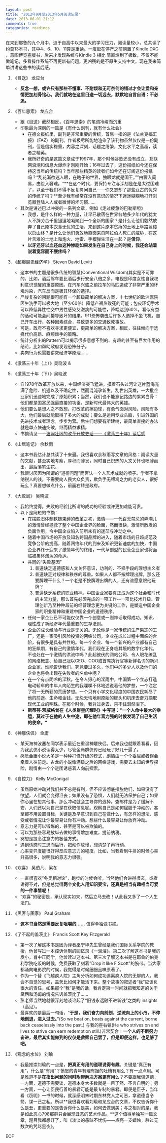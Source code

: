 ```yaml
---
layout: post
title: "2012年9月至2013年5月阅读记录"
date: 2013-06-01 21:12
comments: true
categories: readings
---
```


在来到耶鲁的九个月中，迫于自高中以来最大的学习压力，阅读量较小，总共读了约莫13本书，其中4、6、10、11算是重读。一度赶在停产之前购置了Kindle DXG ，意图博览盗版书，后来才发现系统与Kindle 3 相比 简直烂到了极致，不仅不能做笔记，多看操作系统不再更新有问题，更凶残的是不原生支持中文。现在我来简单讲讲这些书的读后感。

1. 《目送》 龙应台
	- **反念一想，或许只有那些不懂事、不耐烦和无可奈何的错过才会让爱和亲情更加刻骨铭心。我们就站在这里目送一切远去，默默地自言自语：不必追。**
2. 《百年思索》 龙应台
	- 跟《目送》截然相反，《百年思索》的笔调冷峻而沉重
	- 印象最为深刻的一篇是《有什么副刊，就有什么社会》
		- 在德文报纸里，副刊是非常重要的传统，首屈一指的是《法兰克福汇报》（FAZ）的副刊。作者极尽所能地渲染了该刊物虽然仅仅是一份副刊，但是信实稳重，内容之深刻，话题之纷繁，文化水平之高超，读者之精英。
		- 我所好奇的是这篇文章成于1997年，那个时候谷歌还没有成立，互联网浪潮和信息大爆炸才刚刚开始；16年过去了，这份报纸如今还在保持这当年的传统吗？当年那些精英的读者们如今还在订阅这份报纸吗？“乱花渐欲迷人眼，在瞎子的世界，独眼龙就是国王。””由奢入简易，由俭入奢难。“**在这个时代，要保持专注与深刻是在是太过困难了，以至于我们不得不反复拷问自己——你又忘却了那些亘古的优秀的传统了吗？**至少我有经常在没有意识的情况下迷迷糊糊地打开浏览器登陆人人或者微博的坏习惯……
	- 其次是讲述巴以冲突的一系列文章，例如《走过疲惫的巴勒斯坦》
		- 我想，是什么样的一种力量，让早已散落在世界各地多少年代的犹太人不辞劳苦千里迢迢地凝聚到一个全新的国家？是什么让他们毅然放弃了自己原本衣食无忧的生活，来到这片原本贫瘠的土地上筚路蓝缕以启山林？是什么让他们勇敢地直面来自阿拉伯人死亡的威胁，在这片苦难的土地上和炮火、地雷、手榴弹生活在一起？是**信仰**。
		- **以牙还牙以血还血这种惨剧如果发生在自己身上的时候，我还会站着说着宽容而不腰疼吗？**
3. 《超爆魔鬼经济学》 Steven David Levitt
	- 这本书的主题是很多传统的智慧(Conventional Wisdom)其实是不可靠的。比如，酒后驾车要比酒后步行安全八倍之多。电视是印度女性自我权利意识觉醒的重要原因。在汽车兴盛之前拉车的马匹造成了非常严重的环境污染，汽车反而是极其环保的选择。
	- 严峻复杂的问题很可能有一个超级简单的解决方案，十七世纪的欧洲医院医生洗手可以极大地（至少60倍）降低产褥热致死的可能；包皮环切手术可以降低异性性交中男性感染艾滋病的可能性，降幅达到60%。看似有益的活动可能会间接导致坏的结果，911恐怖袭击后许多人选择不坐飞机，自己开车出行，各种因素综合，导致更多的交通致死事故。
	- 可是，政府不喜欢寻求更便宜，更简单的解决方案，相反，往往倾向于选择代价高昂、麻烦棘手的策略。
	- 统计分析出的Pattern可以揭示很多意想不到的、有趣的甚至有巨大作用的结论，比如帮助政府发现恐怖分子。
	- 卖肉行为也需要讲究经济学原理……
4. 《激荡三十年（上）》吴晓波 &
5. 《激荡三十年（下）》吴晓波
	- 自1978年改革开放以来，中国经济突飞猛进，摸着石头过河让这片蓝海充满了危险、机遇以及不确定性，然而混沌孕新生，乱世出英雄，一大批企业家们迅速地完成了原始积累；当然，我们也不能忘记路边的累累白骨：他们都是国富民强最直接的功臣，是新时代最伟大的英雄。
	- 他们要么是想人之不敢想，打改革的擦边球，有勇气面对风险，风险有多大，他们最后就能取得了多大的成就；要么是运用专业头脑，引进外国的先进技术或者理念，步步为营。后生们想要有所建树，最简单直接的办法就是单点快速突破，继而精益求精。
	- 书摘请见——[波澜壮阔的改革开放史话——《激荡三十年》读后感](http://www.puncsky.com/blog/2013/06/01/bo-lan-zhuang-kuo-de-gai-ge-kai-fa-shi-hua-%3C%3Cji-dang-san-shi-nian-%3E%3E-du-hou-gan/)

6. 《山居笔记》 余秋雨
	- 这本书我估计总共读了十来遍。我很喜欢余秋雨写文章的风格：阅读大量的文献，甚至实地考察，厚积而薄发，同时自己炽热的人文关怀也喷薄而出，最后落笔生花。
	- 我很讨厌因为所谓的“道德问题”而否认一个人艺术成就的喷子。学者不拿纳税人的钱，不需要向人民大众负责，欺负手无缚鸡之力的老实人，很好玩么？真要想做点什么，前面右转是政府。
7. 《大败局》 吴晓波
	- 我始终觉得，失败的经验比所谓的成功的经验或许更加难能可贵。
	- 以下是简短的书摘：
		- 在摆脱旧体制铁链束缚的改革之初，激情——一代百无禁忌的弄潮儿的激情曾经拯救了整个中国企业界的脸面，然而很快，激情所散发的负面作用，令中国企业陷入前所未有的迷茫与冲动之中。
		- 随着中国市场的开放及知名跨国品牌的进入，随着市场的日趋规范及竞争台阶的提高，随着网络年代的到来及知识更新速度的加快，中国企业界终于迎来了激情年代的终结，一代草创型的民营企业家也将面临被集体淘汰的命运。
		- 共同的“失败基因”
			1. 普遍缺乏道德感和人文关怀意识，功利的、不择手段的理想主义者
			2. 普遍缺乏对规律和秩序的尊重。如果人人都不按牌理出牌，那么还要牌理干什么？一个老是不按牌理出牌的人，还有谁愿意跟他玩牌？
			3. 普遍缺乏系统的职业精神。中国企业家要真正成为这个社会和时代的主流力量，那么首先必须完成的一项工作--一项比技术升级、管理创新乃至种种超前的经营理念更为关键的工作，是塑造中国企业家的职业精神和重建中国企业的道德秩序。
		- 任何一家企业已不可能仅仅靠一个创意或一则神话取得成功。知识、理性成了新经济年代最重要的生存法则。
		- 企业的成长经验与行业是无关的。无论你是一家传统的生产果冻的工厂，还是一家吸引风险投资的网络公司，企业在成长过程中面临的台阶，有很多是具有共性的。每一个企业、每一个新兴的产业都有自己的狂飙期，有自己的激情年代。我们现在正身临其境的数字化年代，不也处在一个激情的洪流中吗？此起彼伏的网站公司、令人眼花缭乱的网络概念、给自己冠以CEO、COO或首席执行官等新鲜名词的新兴企业家，谁能告诉我们，究竟要过多久，他们中的多少人以及他们的企业也将会出现在失败者的名单中呢？
		- 在一个有点阴冷的深秋，在令人揪心的淫雨中，中国第一个立志打造电动轿车的中年人向陌生的我喋喋不休地述说着他的梦想，一个注定了将一无所获的荒唐梦想。一个只有小学文化程度的中国农民耗尽了他的前途、生命和金钱，无怨无悔地用原始的榔头和机床去奋力摘取现代工业的明珠。在那个时候，我背过身去，禁不住潸然泪下。
		- **斯蒂芬·茨威格曾在《人类群星闪耀时》中写道："一个人命中最大的幸运，莫过于在他的人生中途，即在他年富力强的时候发现了自己生活的使命。"**

8. 《神雕侠侣》 金庸
	- 某天海神波塞冬同学表示最近在重温神雕侠侣。后来我也就跟着看看，因为我武侠小说读得太少，尽管金庸群侠传已经玩了好几十遍了。
	- 感觉金庸小说大多是一种种打怪升级的模式，剧情由一个个委屈或者误会牵着人往前走。古龙的小说像满级之后的网络游戏，需要去未知的世界探险，剧情由一个个谜团诱惑着人向前探索。
9. 《自控力》 Kelly McGonigal
	- 虽然原始冲动对我们并不总是有利，但不应该彻底摆脱他们，如果没有了欲望，人们就会变得沮丧；如果没有了恐惧，人们就无法保护自己；如果你心里在想其他事，那么冲动就会主导你的选择。查邮件是为了缓解不安，人们还以为自己是在获取信息呢。观察自己是如何屈服于冲动的，甚至都不用设置目标，关键是及早意识到自己在做什么，有怎样的想法、感受或者情况让你最容易让你有冲动。想些什么最容易让你放弃冲动。
	- 意志力是可以锻炼的，甚至是可以被欺骗的。
	- 可以为那些容易放纵去做的事情增加难度，提前纳税。
	- 冥想是提高注意力的极佳方式。
	- 遇到诱惑时三思而后行，把动作放慢，想清楚了再行动。
	- 心率变异度能很好得反应意志力的程度。比如，当我看到牛排的时候心率升高很多，说明我的意志力很强。
10. 《欢喜》 吴伯凡、梁冬
	- 一直很喜欢“冬吴相对论”，跑步的时候会听。当然他们会讲得很玄，或者讲得不对，但是总觉得**两个文化人用知识耍宝，还真是相当有趣相当可爱的一件事情呢！**
	- “欢喜”的秘密是，承认现实如来，然后立马去改！从此我又多了一个人生法门。
11. 《黑客与画家》 Paul Graham
	- **这本书当然是需要反复咀嚼的……** 值得单独做书摘。
12. 《了不起的盖茨比》 Francis Scott Key Fitzgerald
	- 第一次了解这本书是因为译者巫宁坤先生曾经是我们国际关系学院的教授，他曾写过一本控诉体制的回忆录《一滴泪》。第二次了解这本书是我的发小，肖中正同学，他曾读过这本书。第三次了解这本书是在耶鲁的伯克利学院吃饭的时候，免费获取了刻着"Drop it like F Scott"的腕带。当大家都涌向电影院的时候，我觉得是时候细细品味原著了。
	- 作为一个替《飞越疯人院》主角分析如何成功逃离疯人院的无聊的人，我会不自觉的思考，盖茨比如何才能活下来。整个故事的叙述者“我”应该负很大的责任，如果那个“我”是我的话，我肯定第一时间就把我知道的关于黛西和汤姆的情况告诉盖茨比了……
	- 彭老师当然地就很深刻地谈论起了“旧钱永远融不进新钱”之类的 insights（高见）。
	- 最喜欢的是最后一句话，“**于是，我们奋力向前划，逆流向上的小舟，不停地倒退，进入过去。**”(So we beat on, boats against the current, borne back ceaselessly into the past.) 与我的座右铭(He who strives on and lives to strive can earn redemption still.)非常契合！**一个人的不断努力奋进，最后其实能做到的仅仅是救赎自己罢了，但是即便这样，也足够了吧。**
	
13. 《观念的水位》 刘瑜
	- 我最推崇刘瑜的一点是，**把真正有用的道理说得有趣**。关键是“真正有用”，什么是”有用”？愤怒的青年有理有据的吐槽有用么？有一点点用。可是难道不是**在指出问题的同时附带解决方案更有用**么？不要跟我谈道德，一方面，道德不需要谈，道德本身大多数就是一目了然、不言自明的；另一方面，一心让臣民行善的暴君可能是最专制的暴君。即便是臣子，当年看《窃明》一书的时候，就深感明末时期东林党人之可恶，拿道德当令箭，谋一己之私。所以**我很喜欢看刘瑜和龙应台的文章，不仅告诉你什么是丑，更重要的是告诉你什么是美，如何去做到美；与之相对的是，我是如此恶心798那群只会展现丑恶的艺术作品。**这个值得单独写一篇文章，题目我都想好了，叫《淡淡的愚昧不忧伤——点亮一支蜡烛，胜过无数次的咒骂黑夜》。

EOF